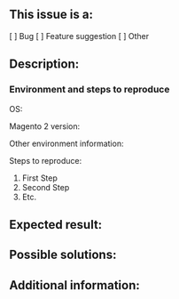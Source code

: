 <!-- (REQUIRED) What is the nature of this issue? -->
## This issue is a:
[ ] Bug
[ ] Feature suggestion
[ ] Other
 
<!-- (REQUIRED) What is the issue/current behavior? -->
## Description:
 
<!-- (OPTIONAL) What needs to be done to replicate this issue? (provide Gist if needed) -->
### Environment and steps to reproduce

OS:

Magento 2 version:

Other environment information:

Steps to reproduce:

1. First Step
2. Second Step
3. Etc.
 
<!-- (REQUIRED) When this issue is resolved, what is the expected result/behavior? -->
## Expected result:
 
<!-- (OPTIONAL) What would a solution for this issue look like? -->
## Possible solutions:
 
<!-- (OPTIONAL) What other information can you provide about this issue? -->
## Additional information:

<!--
Thank you for taking the time to report this issue!
GitHub Issues should only be created for problems/topics related to this project's codebase.
 
Before submitting this issue, please make sure you are complying with our Code of Conduct:
https://github.com/magento-research/peregrine/blob/develop/.github/CODE_OF_CONDUCT.md
 
Issues that do not comply with our Code of Conduct or do not contain enough information may be closed at the maintainers' discretion.

Feel free to remove this section before creating this issue.
-->